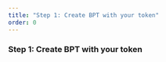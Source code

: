 ```yaml
---
title: "Step 1: Create BPT with your token"
order: 0
---
```


### Step 1: Create BPT with your token
